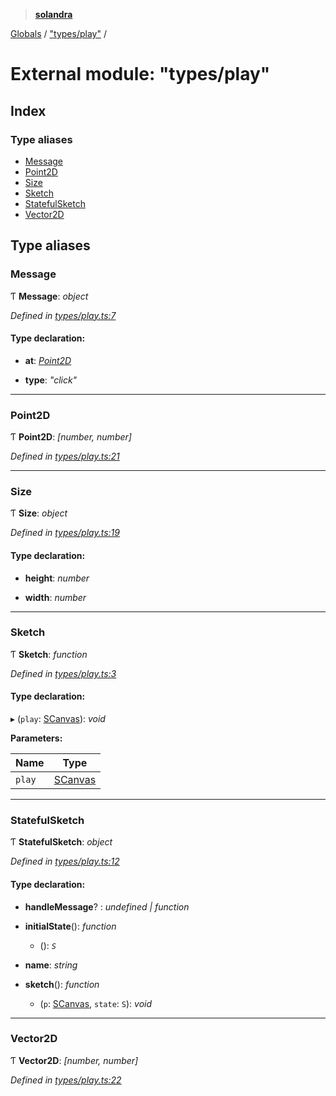 > **[solandra](../README.md)**

[Globals](../README.md) / ["types/play"](_types_play_.md) /

# External module: "types/play"

## Index

### Type aliases

* [Message](_types_play_.md#message)
* [Point2D](_types_play_.md#point2d)
* [Size](_types_play_.md#size)
* [Sketch](_types_play_.md#sketch)
* [StatefulSketch](_types_play_.md#statefulsketch)
* [Vector2D](_types_play_.md#vector2d)

## Type aliases

###  Message

Ƭ **Message**: *object*

*Defined in [types/play.ts:7](https://github.com/jamesporter/solandra/blob/0595850/src/lib/types/play.ts#L7)*

#### Type declaration:

* **at**: *[Point2D](_types_play_.md#point2d)*

* **type**: *"click"*

___

###  Point2D

Ƭ **Point2D**: *[number, number]*

*Defined in [types/play.ts:21](https://github.com/jamesporter/solandra/blob/0595850/src/lib/types/play.ts#L21)*

___

###  Size

Ƭ **Size**: *object*

*Defined in [types/play.ts:19](https://github.com/jamesporter/solandra/blob/0595850/src/lib/types/play.ts#L19)*

#### Type declaration:

* **height**: *number*

* **width**: *number*

___

###  Sketch

Ƭ **Sketch**: *function*

*Defined in [types/play.ts:3](https://github.com/jamesporter/solandra/blob/0595850/src/lib/types/play.ts#L3)*

#### Type declaration:

▸ (`play`: [SCanvas](../classes/_scanvas_.scanvas.md)): *void*

**Parameters:**

Name | Type |
------ | ------ |
`play` | [SCanvas](../classes/_scanvas_.scanvas.md) |

___

###  StatefulSketch

Ƭ **StatefulSketch**: *object*

*Defined in [types/play.ts:12](https://github.com/jamesporter/solandra/blob/0595850/src/lib/types/play.ts#L12)*

#### Type declaration:

* **handleMessage**? : *undefined | function*

* **initialState**(): *function*

  * (): *`S`*

* **name**: *string*

* **sketch**(): *function*

  * (`p`: [SCanvas](../classes/_scanvas_.scanvas.md), `state`: `S`): *void*

___

###  Vector2D

Ƭ **Vector2D**: *[number, number]*

*Defined in [types/play.ts:22](https://github.com/jamesporter/solandra/blob/0595850/src/lib/types/play.ts#L22)*